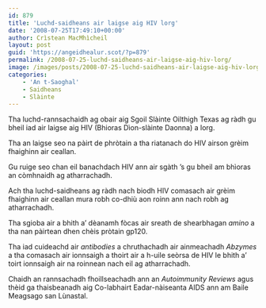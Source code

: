 ```yaml
---
id: 879
title: 'Luchd-saidheans air laigse aig HIV lorg'
date: '2008-07-25T17:49:10+00:00'
author: Crìstean MacMhìcheil
layout: post
guid: 'https://angeidhealur.scot/?p=879'
permalink: /2008-07-25-luchd-saidheans-air-laigse-aig-hiv-lorg/
image: /images/posts/2008-07-25-luchd-saidheans-air-laigse-aig-hiv-lorg.webp
categories:
    - 'An t-Saoghal'
    - Saidheans
    - Slàinte
---
```


Tha luchd-rannsachaidh ag obair aig Sgoil Slàinte Oilthigh Texas ag ràdh gu bheil iad air laigse aig HIV (Bhioras Dìon-slàinte Daonna) a lorg.

Tha an laigse seo na pàirt de phròtain a tha riatanach do HIV airson grèim fhaighinn air ceallan.

Gu ruige seo chan eil banachdach HIV ann air sgàth ’s gu bheil am bhìoras an còmhnaidh ag atharrachadh.

Ach tha luchd-saidheans ag ràdh nach biodh HIV comasach air grèim fhaighinn air ceallan mura robh co-dhiù aon roinn ann nach robh ag atharrachadh.

Tha sgioba air a bhith a’ dèanamh fòcas air sreath de shearbhagan *amino* a tha nan pàirtean dhen chèis pròtain gp120.

Tha iad cuideachd air *antibodies* a chruthachadh air ainmeachadh *Abzymes* a tha comasach air ionnsaigh a thoirt air a h-uile seòrsa de HIV le bhith a’ toirt ionnsaigh air na roinnean nach eil ag atharrachadh.

Chaidh an rannsachadh fhoillseachadh ann an *Autoimmunity Reviews* agus thèid ga thaisbeanadh aig Co-labhairt Eadar-nàiseanta AIDS ann am Baile Meagsago san Lùnastal.
